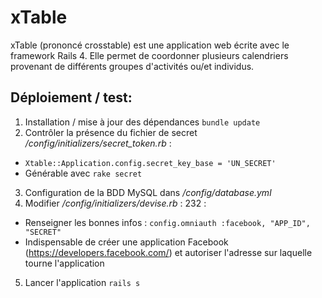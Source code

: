 xTable
======

xTable (prononcé crosstable) est une application web écrite avec le framework Rails 4. Elle permet de coordonner plusieurs calendriers provenant de différents groupes d'activités ou/et individus.

## Déploiement / test:

1. Installation / mise à jour des dépendances `bundle update`
2. Contrôler la présence du fichier de secret */config/initializers/secret_token.rb* : 
 * `Xtable::Application.config.secret_key_base = 'UN_SECRET'`
 * Générable avec `rake secret`
3. Configuration de la BDD MySQL dans */config/database.yml*
4. Modifier */config/initializers/devise.rb* : 232 :
 * Renseigner les bonnes infos : `config.omniauth :facebook, "APP_ID", "SECRET"`
 * Indispensable de créer une application Facebook (https://developers.facebook.com/) et autoriser l'adresse sur laquelle tourne l'application

5. Lancer l'application `rails s`
